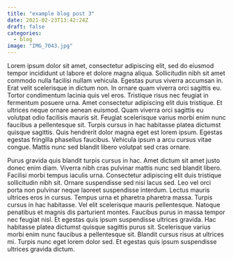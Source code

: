 ```yaml
---
title: "example blog post 3"
date: 2021-02-23T13:42:24Z
draft: false
categories:
  - blog
image: "IMG_7043.jpg"
---
```


Lorem ipsum dolor sit amet, consectetur adipiscing elit, sed do eiusmod tempor incididunt ut labore et dolore magna aliqua. Sollicitudin nibh sit amet commodo nulla facilisi nullam vehicula. Egestas purus viverra accumsan in. Erat velit scelerisque in dictum non. In ornare quam viverra orci sagittis eu. Tortor condimentum lacinia quis vel eros. Tristique risus nec feugiat in fermentum posuere urna. Amet consectetur adipiscing elit duis tristique. Et ultrices neque ornare aenean euismod. Quam viverra orci sagittis eu volutpat odio facilisis mauris sit. Feugiat scelerisque varius morbi enim nunc faucibus a pellentesque sit. Turpis cursus in hac habitasse platea dictumst quisque sagittis. Quis hendrerit dolor magna eget est lorem ipsum. Egestas egestas fringilla phasellus faucibus. Vehicula ipsum a arcu cursus vitae congue. Mattis nunc sed blandit libero volutpat sed cras ornare.

Purus gravida quis blandit turpis cursus in hac. Amet dictum sit amet justo donec enim diam. Viverra nibh cras pulvinar mattis nunc sed blandit libero. Facilisi morbi tempus iaculis urna. Consectetur adipiscing elit duis tristique sollicitudin nibh sit. Ornare suspendisse sed nisi lacus sed. Leo vel orci porta non pulvinar neque laoreet suspendisse interdum. Lectus mauris ultrices eros in cursus. Tempus urna et pharetra pharetra massa. Turpis cursus in hac habitasse. Vel elit scelerisque mauris pellentesque. Natoque penatibus et magnis dis parturient montes. Faucibus purus in massa tempor nec feugiat nisl. Et egestas quis ipsum suspendisse ultrices gravida. Hac habitasse platea dictumst quisque sagittis purus sit. Scelerisque varius morbi enim nunc faucibus a pellentesque sit. Blandit cursus risus at ultrices mi. Turpis nunc eget lorem dolor sed. Et egestas quis ipsum suspendisse ultrices gravida dictum.